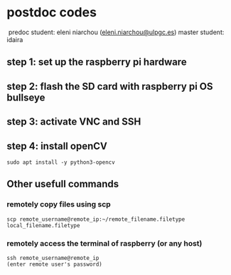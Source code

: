 # postdoc codes
​
predoc student: eleni niarchou (eleni.niarchou@ulpgc.es)
master student: idaira

## step 1: set up the raspberry pi hardware

## step 2: flash the SD card with raspberry pi OS bullseye

## step 3: activate VNC and SSH

## step 4: install openCV

```
sudo apt install -y python3-opencv
```

## Other usefull commands
### remotely copy files using scp

```
scp remote_username@remote_ip:~/remote_filename.filetype local_filename.filetype
```

### remotely access the terminal of raspberry (or any host)

```
ssh remote_username@remote_ip
(enter remote user's password)
```
